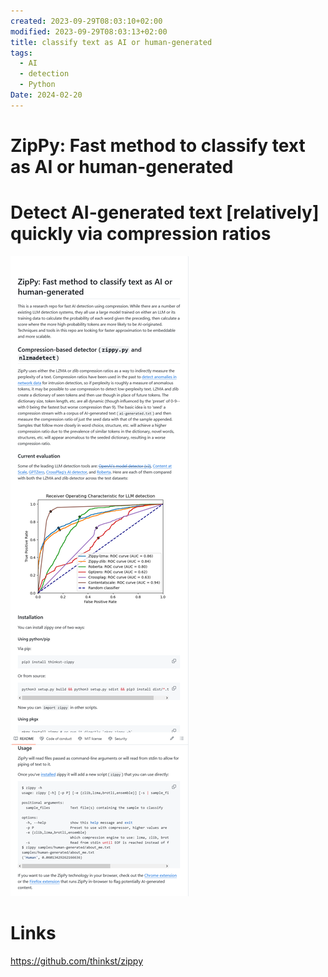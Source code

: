 ```yaml
---
created: 2023-09-29T08:03:10+02:00
modified: 2023-09-29T08:03:13+02:00
title: classify text as AI or human-generated
tags:
  - AI
  - detection
  - Python
Date: 2024-02-20
---
```

# ZipPy: Fast method to classify text as AI or human-generated

# Detect AI-generated text [relatively] quickly via compression ratios

![](../_asset/2023-09-29_DetectAI-generatedText_image_1.png)

# Links

<https://github.com/thinkst/zippy>
